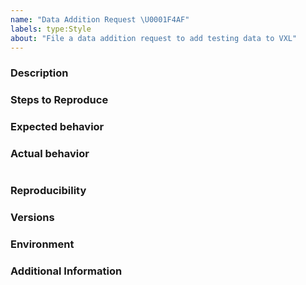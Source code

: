```yaml
---
name: "Data Addition Request \U0001F4AF"
labels: type:Style
about: "File a data addition request to add testing data to VXL"
---
```


<!-- The text within this markup is a comment, and is intended to provide
guidelines to open an issue for the VXL repository. This text will not
be part of the issue. -->


<!-- Before submitting an issue, please check that your issue has not been
already filed. -->

### Description

<!-- Description of the impact of the current testing data, and how adding new
data benefits or challenges the toolkit. -->

### Steps to Reproduce

<!--
1. [First Step]
2. [Second Step]
3. [and so on...]

Provide a minimal, complete, compilable, and verifiable example (commonly
abbreviated as MWE, Minimal Working Example, or sometimes referred to as SSEE,
Short, Self Contained, Correct (Compilable) Example, SSCCE) or code snippet,
either through a GitHub gist (https://gist.github.com/) or providing your own
files (including your source code, `CMakeLists.txt` file if applicable, and
your data) showing how the toolkit is challenged by the new data. -->

### Expected behavior

<!-- What you expect to happen. -->

### Actual behavior

<!-- What actually happens. Include the relevant build error trace if
applicable. -->
```none
```

### Reproducibility

<!-- What percentage of the time does it reproduce? -->

### Versions

<!-- If a tagged version, you can get this information by inspecting the
`VXL_VERSION_MAJOR` `VXL_VERSION_MINOR` and `VXL_VERSION_PATCH`.

If the commit number is required, run `$ git rev-parse --short HEAD`. -->

### Environment

<!-- Which your OS, CMake, and compiler versions are, or your Python and
installed package versions are. -->

### Additional Information

<!-- Any additional information, configuration or data that might be necessary
to reproduce the issue. -->


<!-- **Note**: Use issues for their purpose; issues are not for code help.-->
